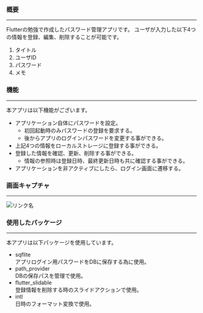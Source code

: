 ### 概要
***
Flutterの勉強で作成したパスワード管理アプリです。
ユーザが入力した以下4つの情報を登録、編集、削除することが可能です。

1. タイトル
1. ユーザID
1. パスワード
1. メモ

### 機能
***
本アプリは以下機能がございます。

- アプリケーション自体にパスワードを設定。
  - 初回起動時のみパスワードの登録を要求する。
  - 後からアプリのログインパスワードを変更する事ができる。
- 上記4つの情報をローカルストレージに登録する事ができる。
- 登録した情報を確認、更新、削除する事ができる。
  - 情報の参照時は登録日時、最終更新日時も共に確認する事ができる。
- アプリケーションを非アクティブにしたら、ログイン画面に遷移する。

### 画面キャプチャ
***

![リンク名](https://github.com/ko-tominaga/test_app_2022062101/blob/main/PwList.gif)

### 使用したパッケージ
***
本アプリは以下パッケージを使用しています。

- sqflite  
アプリログイン用パスワードをDBに保存する為に使用。  
- path_provider  
DBの保存パスを管理で使用。  
- flutter_slidable  
登録情報を削除する時のスライドアクションで使用。  
- intl  
日時のフォーマット変換で使用。  
